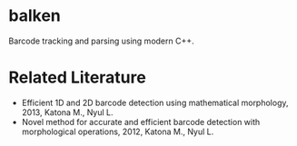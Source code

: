 # balken
Barcode tracking and parsing using modern C++.

# Related Literature

- Efficient 1D and 2D barcode detection using mathematical morphology, 2013, Katona M., Nyul L.
- Novel method for accurate and efficient barcode detection with morphological operations, 2012, Katona M., Nyul L.
